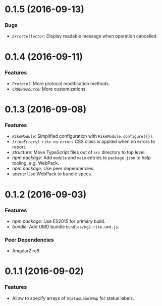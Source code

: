 # 0.1.5 (2016-09-13)

### Bugs

* *`ErrorCollector`:* Display readable message when operation cancelled.

# 0.1.4 (2016-09-11)

### Features

* *`Protocol`:* More protocol modification methods.
* *`CRUDResource`:* More customizations.

# 0.1.3 (2016-09-08)

### Features

* *`RikeModule`:* Simplified configuration with `RikeModule.configure({})`.
* *`[rikeErrors]`:* `rike-no-errors` CSS class is applied when no errors to report.
* *structure:* Move TypeScript files out of `src` directory to top level.
* *npm package:* Add `module` and `main` entries to `package.json` to help tooling, e.g. WebPack.
* *npm package:* Use peer dependencies.
* *specs:* Use WebPack to bundle specs.

# 0.1.2 (2016-09-03)

### Features

* *npm package:* Use ES2015 for primary build.
* *bundle:* Add UMD bundle `bundles/ng2-rike.umd.js`.

### Peer Dependencies

* Angular2 rc6

# 0.1.1 (2016-09-02)

### Features

* Allow to specify arrays of `StatusLabelMap` for status labels.
